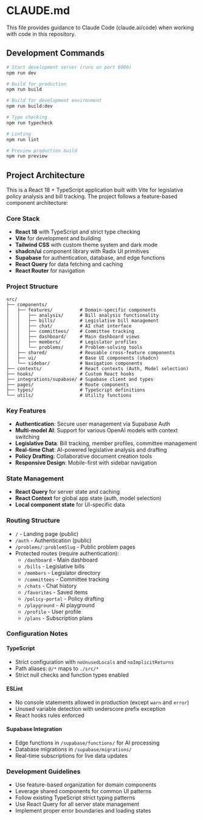 # CLAUDE.md

This file provides guidance to Claude Code (claude.ai/code) when working with code in this repository.

## Development Commands

```bash
# Start development server (runs on port 8080)
npm run dev

# Build for production
npm run build

# Build for development environment
npm run build:dev

# Type checking
npm run typecheck

# Linting
npm run lint

# Preview production build
npm run preview
```

## Project Architecture

This is a React 18 + TypeScript application built with Vite for legislative policy analysis and bill tracking. The project follows a feature-based component architecture:

### Core Stack
- **React 18** with TypeScript and strict type checking
- **Vite** for development and building
- **Tailwind CSS** with custom theme system and dark mode
- **shadcn/ui** component library with Radix UI primitives
- **Supabase** for authentication, database, and edge functions
- **React Query** for data fetching and caching
- **React Router** for navigation

### Project Structure

```
src/
├── components/
│   ├── features/          # Domain-specific components
│   │   ├── analysis/      # Bill analysis functionality
│   │   ├── bills/         # Legislative bill management
│   │   ├── chat/          # AI chat interface
│   │   ├── committees/    # Committee tracking
│   │   ├── dashboard/     # Main dashboard views
│   │   ├── members/       # Legislator profiles
│   │   └── problems/      # Problem-solving tools
│   ├── shared/            # Reusable cross-feature components
│   ├── ui/                # Base UI components (shadcn)
│   └── sidebar/           # Navigation components
├── contexts/              # React contexts (Auth, Model selection)
├── hooks/                 # Custom React hooks
├── integrations/supabase/ # Supabase client and types
├── pages/                 # Route components
├── types/                 # TypeScript definitions
└── utils/                 # Utility functions
```

### Key Features
- **Authentication**: Secure user management via Supabase Auth
- **Multi-model AI**: Support for various OpenAI models with context switching
- **Legislative Data**: Bill tracking, member profiles, committee management
- **Real-time Chat**: AI-powered legislative analysis and drafting
- **Policy Drafting**: Collaborative document creation tools
- **Responsive Design**: Mobile-first with sidebar navigation

### State Management
- **React Query** for server state and caching
- **React Context** for global app state (auth, model selection)
- **Local component state** for UI-specific data

### Routing Structure
- `/` - Landing page (public)
- `/auth` - Authentication (public)
- `/problems/:problemSlug` - Public problem pages
- Protected routes (require authentication):
  - `/dashboard` - Main dashboard
  - `/bills` - Legislative bills
  - `/members` - Legislator directory
  - `/committees` - Committee tracking
  - `/chats` - Chat history
  - `/favorites` - Saved items
  - `/policy-portal` - Policy drafting
  - `/playground` - AI playground
  - `/profile` - User profile
  - `/plans` - Subscription plans

### Configuration Notes

#### TypeScript
- Strict configuration with `noUnusedLocals` and `noImplicitReturns`
- Path aliases: `@/*` maps to `./src/*`
- Strict null checks and function types enabled

#### ESLint
- No console statements allowed in production (except `warn` and `error`)
- Unused variable detection with underscore prefix exception
- React hooks rules enforced

#### Supabase Integration
- Edge functions in `/supabase/functions/` for AI processing
- Database migrations in `/supabase/migrations/`
- Real-time subscriptions for live data updates

### Development Guidelines
- Use feature-based organization for domain components
- Leverage shared components for common UI patterns
- Follow existing TypeScript strict typing patterns
- Use React Query for all server state management
- Implement proper error boundaries and loading states